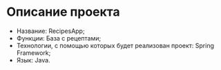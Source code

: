 # Описание проекта

* Название: RecipesApp;
* Функции: База с рецептами;
* Технологии, с помощью которых будет реализован проект: Spring Framework;
* Язык: Java.